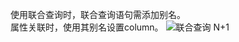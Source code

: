 使用联合查询时，联合查询语句需添加别名。  
属性关联时，使用其别名设置column。
![联合查询 N+1](https://i.loli.net/2019/07/05/5d1f1659785a078778.png)  

